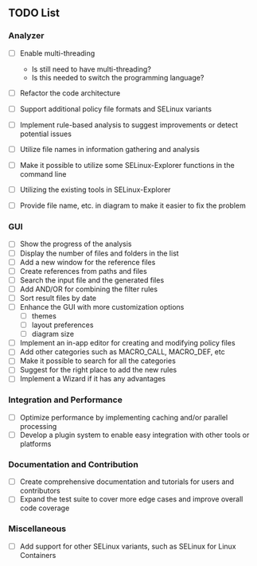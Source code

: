 ## TODO List

### Analyzer

- [ ] Enable multi-threading
  - Is still need to have multi-threading?
  - Is this needed to switch the programming language?
- [ ] Refactor the code architecture
- [ ] Support additional policy file formats and SELinux variants
- [ ] Implement rule-based analysis to suggest improvements or detect potential issues
- [ ] Utilize file names in information gathering and analysis
- [ ] Make it possible to utilize some SELinux-Explorer functions in the command line
- [ ] Utilizing the existing tools in SELinux-Explorer
- [ ] Provide file name, etc. in diagram to make it easier to fix the problem


### GUI

- [ ] Show the progress of the analysis
- [ ] Display the number of files and folders in the list
- [ ] Add a new window for the reference files
- [ ] Create references from paths and files
- [ ] Search the input file and the generated files
- [ ] Add AND/OR for combining the filter rules
- [ ] Sort result files by date
- [ ] Enhance the GUI with more customization options
  - [ ] themes
  - [ ] layout preferences
  - [ ] diagram size
- [ ] Implement an in-app editor for creating and modifying policy files
- [ ] Add other categories such as MACRO_CALL, MACRO_DEF, etc
- [ ] Make it possible to search for all the categories
- [ ] Suggest for the right place to add the new rules
- [ ] Implement a Wizard if it has any advantages

### Integration and Performance

- [ ] Optimize performance by implementing caching and/or parallel processing
- [ ] Develop a plugin system to enable easy integration with other tools or platforms

### Documentation and Contribution

- [ ] Create comprehensive documentation and tutorials for users and contributors
- [ ] Expand the test suite to cover more edge cases and improve overall code coverage

### Miscellaneous

- [ ] Add support for other SELinux variants, such as SELinux for Linux Containers

